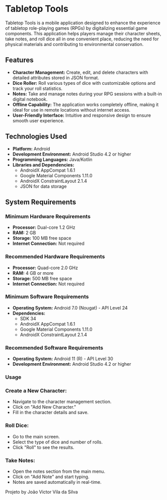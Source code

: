 # Tabletop Tools

Tabletop Tools is a mobile application designed to enhance the experience of tabletop role-playing games (RPGs) by digitalizing essential game components. This application helps players manage their character sheets, take notes, and roll dice all in one convenient place, reducing the need for physical materials and contributing to environmental conservation.

## Features

- **Character Management:** Create, edit, and delete characters with detailed attributes stored in JSON format.
- **Dice Roller:** Roll various types of dice with customizable options and track your roll statistics.
- **Notes:** Take and manage notes during your RPG sessions with a built-in digital notebook.
- **Offline Capability:** The application works completely offline, making it ideal for use in remote locations without internet access.
- **User-Friendly Interface:** Intuitive and responsive design to ensure smooth user experience.

## Technologies Used

- **Platform:** Android
- **Development Environment:** Android Studio 4.2 or higher
- **Programming Languages:** Java/Kotlin
- **Libraries and Dependencies:**
  - AndroidX AppCompat 1.6.1
  - Google Material Components 1.11.0
  - AndroidX ConstraintLayout 2.1.4
  - JSON for data storage

## System Requirements

### Minimum Hardware Requirements
- **Processor:** Dual-core 1.2 GHz
- **RAM:** 2 GB
- **Storage:** 100 MB free space
- **Internet Connection:** Not required

### Recommended Hardware Requirements
- **Processor:** Quad-core 2.0 GHz
- **RAM:** 4 GB or more
- **Storage:** 500 MB free space
- **Internet Connection:** Not required

### Minimum Software Requirements
- **Operating System:** Android 7.0 (Nougat) - API Level 24
- **Dependencies:**
  - SDK 34
  - AndroidX AppCompat 1.6.1
  - Google Material Components 1.11.0
  - AndroidX ConstraintLayout 2.1.4

### Recommended Software Requirements
- **Operating System:** Android 11 (R) - API Level 30
- **Development Environment:** Android Studio 4.2 or higher

### Usage

### Create a New Character:
- Navigate to the character management section.
- Click on "Add New Character."
- Fill in the character details and save.
### Roll Dice:
- Go to the main screen.
- Select the type of dice and number of rolls.
- Click "Roll" to see the results.
### Take Notes:
- Open the notes section from the main menu.
- Click on "Add Note" and start typing.
- Notes are saved automatically in real-time.



Projeto by João Victor Vila da Silva
